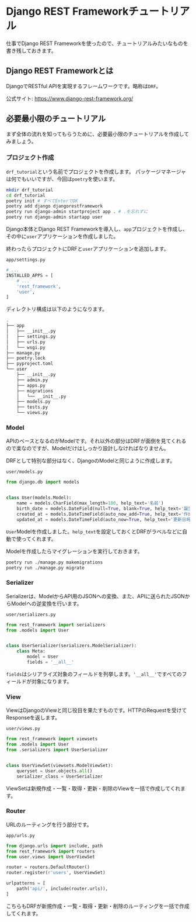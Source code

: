 # Django REST Frameworkチュートリアル

仕事でDjango REST Frameworkを使ったので、チュートリアルみたいなものを書き残しておきます。

## Django REST Frameworkとは

DjangoでRESTful APIを実現するフレームワークです。略称は`DRF`。

公式サイト: <https://www.django-rest-framework.org/>

## 必要最小限のチュートリアル

まず全体の流れを知ってもらうために、必要最小限のチュートリアルを作成してみましょう。

### プロジェクト作成

`drf_tutorial`という名前でプロジェクトを作成します。
パッケージマネージャは何でもいいですが、今回は`poetry`を使います。

```sh
mkdir drf_tutorial
cd drf_tutorial
poetry init # すべてEnterでOK
poetry add django djangorestframework
poetry run django-admin startproject app . # .を忘れずに
poetry run django-admin startapp user
```

Django本体とDjango REST Frameworkを導入し、`app`プロジェクトを作成し、その中に`user`アプリケーションを作成しました。

終わったらプロジェクトにDRFと`user`アプリケーションを追加します。

`app/settings.py`

```python
# ...
INSTALLED_APPS = [
    # ...
    'rest_framework',
    'user',
]
```

ディレクトリ構成は以下のようになります。

```sh
.
├── app
│   ├── __init__.py
│   ├── settings.py
│   ├── urls.py
│   └── wsgi.py
├── manage.py
├── poetry.lock
├── pyproject.toml
└── user
    ├── __init__.py
    ├── admin.py
    ├── apps.py
    ├── migrations
    │   └── __init__.py
    ├── models.py
    ├── tests.py
    └── views.py
```

### Model

APIのベースとなるのがModelです。それ以外の部分はDRFが面倒を見てくれるので楽なのですが、Modelだけはしっかり設計しなければなりません。

DRFとして特別な部分はなく、DjangoのModelと同じように作成します。

`user/models.py`

```python
from django.db import models


class User(models.Model):
    name = models.CharField(max_length=100, help_text='名前')
    birth_date = models.DateField(null=True, blank=True, help_text='誕生日')
    created_at = models.DateTimeField(auto_now_add=True, help_text='作成日時')
    updated_at = models.DateTimeField(auto_now=True, help_text='更新日時')
```

`User`Modelを作成しました。`help_text`を設定しておくとDRFがラベルなどに自動で使ってくれます。

Modelを作成したらマイグレーションを実行しておきます。

```sh
poetry run ./manage.py makemigrations
poetry run ./manage.py migrate
```

### Serializer

Serializerは、ModelからAPI用のJSONへの変換、また、APIに送られたJSONからModelへの逆変換を行います。

`user/serializers.py`

```python
from rest_framework import serializers
from .models import User


class UserSerializer(serializers.ModelSerializer):
    class Meta:
        model = User
        fields = '__all__'
```

`fields`はシリアライズ対象のフィールドを列挙します。`'__all__'`ですべてのフィールドが対象になります。

### View

ViewはDjangoのViewと同じ役目を果たすものです。HTTPのRequestを受けてResponseを返します。

`user/views.py`

```python
from rest_framework import viewsets
from .models import User
from .serializers import UserSerializer


class UserViewSet(viewsets.ModelViewSet):
    queryset = User.objects.all()
    serializer_class = UserSerializer
```

ViewSetは新規作成・一覧・取得・更新・削除のViewを一括で作成してくれます。

### Router

URLのルーティングを行う部分です。

`app/urls.py`

```python
from django.urls import include, path
from rest_framework import routers
from user.views import UserViewSet

router = routers.DefaultRouter()
router.register(r'users', UserViewSet)

urlpatterns = [
    path('api/', include(router.urls)),
]
```

こちらもDRFが新規作成・一覧・取得・更新・削除のルーティングを一括で作成してくれます。
